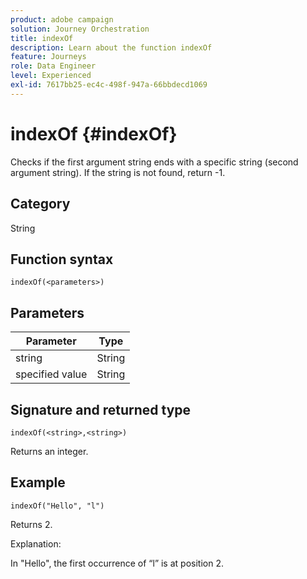 ```yaml
---
product: adobe campaign
solution: Journey Orchestration
title: indexOf
description: Learn about the function indexOf
feature: Journeys
role: Data Engineer
level: Experienced
exl-id: 7617bb25-ec4c-498f-947a-66bbdecd1069
---
```

# indexOf {#indexOf}

Checks if the first argument string ends with a specific string (second argument string). If the string is not found, return -1.

## Category

String

## Function syntax

`indexOf(<parameters>)`

## Parameters

| Parameter | Type             |
|-----------|------------------|
| string | String   |
| specified value | String |

## Signature and returned type

`indexOf(<string>,<string>)`

Returns an integer.

## Example

`indexOf("Hello", "l")`

Returns 2.

Explanation:

In "Hello", the first occurrence of “l” is at position 2.

